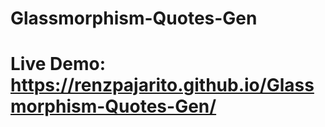 # Glassmorphism-Quotes-Gen
<h1>Live Demo: 
  <a href="https://renzpajarito.github.io/Glassmorphism-Quotes-Gen/" target="_blank">https://renzpajarito.github.io/Glassmorphism-Quotes-Gen/</a>
</h1>
